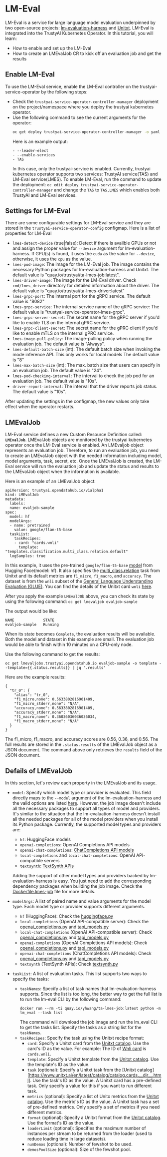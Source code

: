 # LM-Eval

LM-Eval is a service for large language model evaluation underpinned by two open-source projects: [lm-evaluation-harness](https://github.com/EleutherAI/lm-evaluation-harness)
and [Unitxt](https://www.unitxt.ai). LM-Eval is integrated into the TrustyAI Kubernetes Operator. In this tutorial, you will learn:
- How to enable and set up the LM-Eval
- How to create an LMEvalJob CR to kick off an evaluation job and get the results

## Enable LM-Eval
To use the LM-Eval service, enable the LM-Eval controller on the trustyai-service-operator by the following steps:
- Check the `trustyai-service-operator-controller-manager` deployment on the project/namespace where you deploy the trustyai kubernetes operator.
- Use the following command to see the current arguments for the operator:
  ```sh
  oc get deploy trustyai-service-operator-controller-manager -o yaml | yq '.spec.template.spec.containers[0].args'
  ```
  Here is an example output:
  ```
  - --leader-elect
  - --enable-services
  - TAS
  ```
  In this case, only the trustyai-service is enabled. Currently, trustyai kubernetes operator supports two services: TrustyAI service(TAS) and LM-Eval service(LMES).
  To enable LM-Eval, run the command to update the deployment:
  `oc edit deploy trustyai-service-operator-controller-manager` and change the `TAS` to `TAS,LMES` which enables both TrustyAI and LM-Eval services.

## Settings for LM-Eval
There are some configurable settings for LM-Eval service and they are stored in the `trustyai-service-operator-config` configmap. Here is a list of properties for
LM-Eval
- `lmes-detect-device` (true|false): Detect if there is availble GPUs or not and assign the proper value for `--device` argument for lm-evaluation-harness.
  If GPU(s) is found, it uses the `cuda` as the value for `--device`, otherwise, it uses the `cpu` as the value.
- `lmes-pod-image`: The image for the LM-Eval job. The image contains the necessary Python packages for lm-evaluation-harness and Unitxt.
  The default value is "quay.io/trustyai/ta-lmes-job:latest".
- `lmes-driver-image`: The image for the LM-Eval driver. Check `cmd/lmes_driver` directory for detailed information about the driver.
  The default value is "quay.io/trustyai/ta-lmes-driver:latest"
- `lmes-grpc-port`: The internal port for the gRPC service. The default value is "8082"
- `lmes-grpc-service`: The internal service name of the gRPC service: The default value is "trustyai-service-operator-lmes-grpc".
- `lmes-grpc-server-secret`: The secret name for the gRPC server if you'd like to enable TLS on the internal gPRC service. 
- `lmes-grpc-client-secret`: The secret name for the gPRC client if you'd like to enable mTLS on the internal gPRC service.
- `lmes-image-pull-policy`: The image-pulling policy when running the evaluation job. The default value is "Always".
- `lmes-default-batch-size` (int): The default batch size when invoking the mode inference API. This only works for local models
  The default value is "8"
- `lmes-max-batch-size` (int): The max. batch size that users can specify in an evaluation job. The default value is "24".
- `lmes-pod-checking-interval`: The interval to check the job pod for an evaluation job. The default value is "10s".
- `driver-report-interval`: The interval that the driver reports job status. The default value is "10s".

After updating the settings in the configmap, the new values only take effect when the operator restarts.

## LMEvalJob
LM-Eval service defines a new Custom Resource Definition called: **`LMEvalJob`**. LMEvalJob objects are monitored by the trustyai kubernetes operator once the
LM-Eval service is enabled. An LMEvaljob object represents an evaluation job. Therefore, to run an evaluation job, you need to create an LMEvalJob object
with the needed information including model, model arguments, task, secret, etc. Once the LMEvalJob is created, the LM-Eval service will run the evaluation
job and update the status and results to the LMEvalJob object when the information is available.

Here is an example of an LMEvalJob object:
```
apiVersion: trustyai.opendatahub.io/v1alpha1
kind: LMEvalJob
metadata:
  labels:
  name: evaljob-sample
spec:
  model: hf
  modelArgs:
  - name: pretrained
    value: google/flan-t5-base
  taskList:
    taskRecipes:
    - card: "cards.wnli"
      template: "templates.classification.multi_class.relation.default"
  logSamples: true
```
In this example, it uses the pre-trained `google/flan-t5-base` [model](https://huggingface.co/google/flan-t5-base) from Hugging Face(model: hf).
It also specifies the [multi_class.relation](https://www.unitxt.ai/en/latest/catalog/catalog.tasks.classification.multi_class.relation.html) task from Unitxt
and its default metrics are `f1_micro`, `f1_macro`, and `accuracy`. The dataset is from the `wnli` subset of the [General Language Understanding
Evaluation (GLUE)](https://huggingface.co/datasets/nyu-mll/glue). You can find the details of the Unitxt card `wnli`
[here](https://www.unitxt.ai/en/latest/catalog/catalog.cards.wnli.html).

After you apply the example `LMEvalJOb` above, you can check its state by using the following command:
`oc get lmevaljob evaljob-sample`

The output would be like:
```
NAME             STATE
evaljob-sample   Running
```

When its state becomes `Complete`, the evaluation results will be available. Both the model and dataset in this example are small.
The evaluation job would be able to finish within 10 minutes on a CPU-only node.

Use the following command to get the results:
```
oc get lmevaljobs.trustyai.opendatahub.io evaljob-sample -o template --template={{.status.results}} | jq '.results'
```
Here are the example results:
```
{
  "tr_0": {
    "alias": "tr_0",
    "f1_micro,none": 0.5633802816901409,
    "f1_micro_stderr,none": "N/A",
    "accuracy,none": 0.5633802816901409,
    "accuracy_stderr,none": "N/A",
    "f1_macro,none": 0.36036036036036034,
    "f1_macro_stderr,none": "N/A"
  }
}
```
The f1_micro, f1_macro, and accuracy scores are 0.56, 0.36, and 0.56. The full results are stored in the `.status.results` of the LMEvalJob object
as a JSON document. The command above only retrieves the `results` field of the JSON document. 

## Defails of LMEvalJob
In this section, let's review each property in the LMEvalJob and its usage.

- `model`: Specify which model type or provider is evaluated. This field directly maps to the `--model` argument of the lm-evaluation-harness and
  the valid options are listed [here](https://github.com/EleutherAI/lm-evaluation-harness/tree/main#model-apis-and-inference-servers). However, the job
  image doesn't include all the necessary packages to support all types of model and providers. It's similar to the situation that
  the lm-evaluation-harness doesn't install all the needed packages for all of the model providers when you install its Python package. Currently, the
  supported model types and providers are:
  - `hf`: HuggingFace models
  - `openai-completions`: OpenAI Completions API models
  - `openai-chat-completions`: [ChatCompletions API models](https://platform.openai.com/docs/guides/chat-completions)
  - `local-completions` and `local-chat-completions`: OpenAI API-compatible servers
  - `textsynth`: [TextSynth APIs](https://textsynth.com/documentation.html#engines)
  
  Adding the support of other model types and providers backed by lm-evaluation-harness is easy. You just need to add the corresponding dependency packages
  when building the job image. Check the [Dockerfile.lmes-job](../Dockerfile.lmes-job) file for more details.
- `modelArgs`: A list of paired name and value arguments for the model type. Each model type or provider supports different arguments.
  - `hf` (HuggingFace): Check the [huggingface.py](https://github.com/EleutherAI/lm-evaluation-harness/blob/main/lm_eval/models/huggingface.py#L55)
  - `local-completions` (OpenAI API-compatible server): Check the [openai_completions.py](https://github.com/EleutherAI/lm-evaluation-harness/blob/main/lm_eval/models/openai_completions.py#L13)
    and [tapi_models.py](https://github.com/EleutherAI/lm-evaluation-harness/blob/main/lm_eval/models/api_models.py#L55)
  - `local-chat-completions` (OpenAI API-compatible server): Check [openai_completions.py](https://github.com/EleutherAI/lm-evaluation-harness/blob/main/lm_eval/models/openai_completions.py#L99)
    and [tapi_models.py](https://github.com/EleutherAI/lm-evaluation-harness/blob/main/lm_eval/models/api_models.py#L55)
  - `openai-completions` (OpenAI Completions API models): Check [openai_completions.py](https://github.com/EleutherAI/lm-evaluation-harness/blob/main/lm_eval/models/openai_completions.py#L177)
    and [tapi_models.py](https://github.com/EleutherAI/lm-evaluation-harness/blob/main/lm_eval/models/api_models.py#L55)
  - `openai-chat-completions` (ChatCompletions API models): Check [openai_completions.py](https://github.com/EleutherAI/lm-evaluation-harness/blob/main/lm_eval/models/openai_completions.py#L209)
    and [tapi_models.py](https://github.com/EleutherAI/lm-evaluation-harness/blob/main/lm_eval/models/api_models.py#L55)
  - `textsynth` (TextSynth APIs): Check [textsynth.py](https://github.com/EleutherAI/lm-evaluation-harness/blob/main/lm_eval/models/textsynth.py#L52)
- `taskList`: A list of evaluation tasks. This list supports two ways to specify the tasks:
  - `taskNames`: Specify a list of task names that lm-evaluation-harness supports. Since the list is too long, the better way to get the full list is to run the lm-eval CLI by the following command:
    ```
    docker run --rm -ti quay.io/yhwang/ta-lmes-job:latest python -m lm_eval --task list
    ```
    The command will download the job image and run the lm_eval CLI to get the tasks list. Specify the tasks as a string list for the `taskNames`.
  - `taskRecipes`: Specify the task using the Unitxt recipe format:
    - `card`: Specify a Unitxt card from the [Unitxt catalog](https://www.unitxt.ai/en/latest/catalog/catalog.cards.__dir__.html). Use the card's ID as the value.
      For example: The ID of [Wnli card](https://www.unitxt.ai/en/latest/catalog/catalog.cards.wnli.html) is `cards.wnli`.
    - `template`: Specify a Unitxt template from the [Unitxt catalog](https://www.unitxt.ai/en/latest/catalog/catalog.templates.__dir__.html). Use the template's ID as the value.
    - `task` (optional): Specify a Unitxt task from the [Unitxt catalog][https://www.unitxt.ai/en/latest/catalog/catalog.cards.__dir__.html]. Use the task's ID as the value.
      A Unitxt card has a pre-defined task. Only specify a value for this if you want to run different task.
    - `metrics` (optional): Specify a list of Unitx metrics from the [Unitxt catalog](https://www.unitxt.ai/en/latest/catalog/catalog.metrics.__dir__.html). Use the metric's ID as the value.
      A Unitxt task has a set of pre-defined metrics. Only specify a set of metrics if you need different metrics.
    - `format` (optional): Specify a Unitxt format from the [Unitxt catalog](https://www.unitxt.ai/en/latest/catalog/catalog.formats.__dir__.html). Use the format's ID as the value.
    - `loaderLimit` (optional): Specifies the maximum number of instances per stream to be returned from the loader (used to reduce loading time in large datasets).
    - `numDemos` (optional): Number of fewshot to be used.
    - `demosPoolSize` (optional): Size of the fewshot pool.
